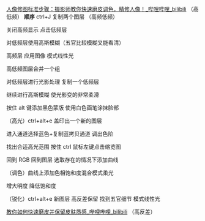 [人像修图标准步骤：摄影师教你快速磨皮调色，精修人像！\_哔哩哔哩\_bilibili](https://www.bilibili.com/video/BV1qR4y1g7Xo/?spm_id_from=333.337.search-card.all.click&vd_source=f8bf73f9a2b495eaf6f8446fa6016bc7)
（高低频）
**顺序**
ctrl+J 复制两个图层 （高频低频）

关闭高频显示  点击低频层

对低频层使用高斯模糊（五官比较模糊又能看清）

高频层   应用图像    模式线性光

高低频图层合并一个组

对低频层进行光影处理 复制一个低频层

继续进行高斯模糊  使光影变的非常柔滑

按住 alt 键添加黑色蒙版  使用白色画笔涂抹脸部

（高光）ctrl+alt+e 盖印出一个新的图层

进入通道选择蓝色+复制蓝拷贝通道 调出色阶

找出合适高光范围 按住 ctrl 鼠标左键点击缩览图

回到 RGB 回到图层 选取存在的情况下添加曲线

（调色）曲线上添加色相饱和度混合模式柔光

增大明度  降低饱和度  

（锐化）ctrl+alt+e 新图层  高反差保留 找到五官细节   模式线性光

[教你如何快速磨皮并保留皮肤质感\_哔哩哔哩\_bilibili](https://www.bilibili.com/video/BV1J7411G7vh/?spm_id_from=333.788.recommend_more_video.0&vd_source=f8bf73f9a2b495eaf6f8446fa6016bc7)
（高反差）
